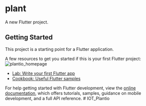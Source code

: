 # plant

A new Flutter project.

## Getting Started

This project is a starting point for a Flutter application.

A few resources to get you started if this is your first Flutter project:
![plantio_homepage](https://github.com/JeromeRufus/IOT_Plantio/assets/105622974/ea710410-f570-445a-9c11-ca6b8cbc25ee)


- [Lab: Write your first Flutter app](https://docs.flutter.dev/get-started/codelab)
- [Cookbook: Useful Flutter samples](https://docs.flutter.dev/cookbook)
  


For help getting started with Flutter development, view the
[online documentation](https://docs.flutter.dev/), which offers tutorials,
samples, guidance on mobile development, and a full API reference.
#   I O T _ P l a n t i o 
 
 
